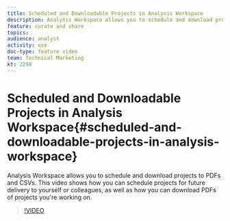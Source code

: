 ```yaml
---
title: Scheduled and Downloadable Projects in Analysis Workspace
description: Analysis Workspace allows you to schedule and download projects to PDFs and CSVs. This video shows how you can schedule projects for future delivery to yourself or colleagues, as well as how you can download PDFs of projects you're working on.
feature: curate and share
topics: 
audience: analyst
activity: use
doc-type: feature video
team: Technical Marketing
kt: 2298
---
```


# Scheduled and Downloadable Projects in Analysis Workspace{#scheduled-and-downloadable-projects-in-analysis-workspace}

Analysis Workspace allows you to schedule and download projects to PDFs and CSVs. This video shows how you can schedule projects for future delivery to yourself or colleagues, as well as how you can download PDFs of projects you're working on.

>[!VIDEO](https://video.tv.adobe.com/v/24709/?quality=12)

